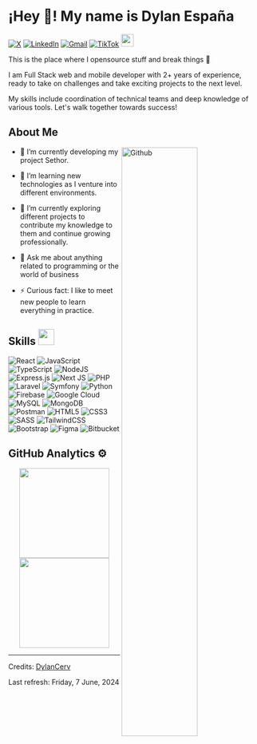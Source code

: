 
<!-- <img src="https://i.pinimg.com/564x/76/e9/23/76e9238fca30a0fc41b6f5fac75b516b.jpg" width = "100%"> -->

# ¡Hey 👋! My name is Dylan España

<div align="centers">

<!--ICONS NETSWORK-->
[![X](https://img.shields.io/badge/X-%23000000.svg?style=for-the-badge&logo=X&logoColor=white)](https://twitter.com/DylanCerv10)
[![LinkedIn](https://img.shields.io/badge/linkedin-%230077B5.svg?style=for-the-badge&logo=linkedin&logoColor=white)](https://www.linkedin.com/in/dylan-espana/)
[![Gmail](https://img.shields.io/badge/Gmail-D14836?style=for-the-badge&logo=gmail&logoColor=white)](mailto:dylanecervantes@gmail.com)
[![TikTok](https://img.shields.io/badge/TikTok-%23000000.svg?style=for-the-badge&logo=TikTok&logoColor=white)](https://www.tiktok.com/@dylanecerv)
<a href="https://dylan-cerv.web.app/" target="_blank">
  <img height="25em" src="https://img.shields.io/badge/https://dylan--cerv.web.app-1fc3c1?style=flat&logo=&logoColor=white"/>
</a>
<!-- [![Portfolio](https://img.shields.io/badge/Portfolio-%23000000.svg?style=for-the-badge&logo=firefox&logoColor=#FF7139)](https://dylan-cerv.web.app/) -->

</div>



This is the place where I opensource stuff and break things 🤣

I am Full Stack web and mobile developer with 2+ years of experience, ready to take on challenges and take exciting projects to the next level.

My skills include coordination of technical teams and deep knowledge of various tools. Let's walk together towards success!


<!--ABOUT ME-->
## About Me

<img width="55%" align="right" alt="Github" src="https://raw.githubusercontent.com/onimur/.github/master/.resources/git-header.svg" />

- 🔭 I’m currently developing my project Sethor.
  
- 🌱 I’m learning new technologies as I venture into different environments.
  
- 👯 I’m currently exploring different projects to contribute my knowledge to them and continue growing professionally.
  
- 💬 Ask me about anything related to programming or the world of business
  
- ⚡ Curious fact: I like to meet new people to learn everything in practice.


<!--SKILLS-->
<h2> Skills <img src = "https://media2.giphy.com/media/QssGEmpkyEOhBCb7e1/giphy.gif?cid=ecf05e47a0n3gi1bfqntqmob8g9aid1oyj2wr3ds3mg700bl&rid=giphy.gif" width = 32px> </h2>

<!-- https://github.com/Ileriayo/markdown-badges -->
![React](https://img.shields.io/badge/react-%2320232a.svg?style=for-the-badge&logo=react&logoColor=%2361DAFB)
![JavaScript](https://img.shields.io/badge/javascript-%23323330.svg?style=for-the-badge&logo=javascript&logoColor=%23F7DF1E)
![TypeScript](https://img.shields.io/badge/typescript-%23007ACC.svg?style=for-the-badge&logo=typescript&logoColor=white)
![NodeJS](https://img.shields.io/badge/node.js-6DA55F?style=for-the-badge&logo=node.js&logoColor=white)
![Express.js](https://img.shields.io/badge/express.js-%23404d59.svg?style=for-the-badge&logo=express&logoColor=%2361DAFB)
![Next JS](https://img.shields.io/badge/Next-black?style=for-the-badge&logo=next.js&logoColor=white)
![PHP](https://img.shields.io/badge/php-%23777BB4.svg?style=for-the-badge&logo=php&logoColor=white)
![Laravel](https://img.shields.io/badge/laravel-%23FF2D20.svg?style=for-the-badge&logo=laravel&logoColor=white)
![Symfony](https://img.shields.io/badge/symfony-%23000000.svg?style=for-the-badge&logo=symfony&logoColor=white)
![Python](https://img.shields.io/badge/python-3670A0?style=for-the-badge&logo=python&logoColor=ffdd54)
![Firebase](https://img.shields.io/badge/firebase-%23039BE5.svg?style=for-the-badge&logo=firebase)
![Google Cloud](https://img.shields.io/badge/GoogleCloud-%234285F4.svg?style=for-the-badge&logo=google-cloud&logoColor=white)
![MySQL](https://img.shields.io/badge/mysql-4479A1.svg?style=for-the-badge&logo=mysql&logoColor=white)
![MongoDB](https://img.shields.io/badge/MongoDB-%234ea94b.svg?style=for-the-badge&logo=mongodb&logoColor=white)
![Postman](https://img.shields.io/badge/Postman-FF6C37?style=for-the-badge&logo=postman&logoColor=white)
![HTML5](https://img.shields.io/badge/html5-%23E34F26.svg?style=for-the-badge&logo=html5&logoColor=white)
![CSS3](https://img.shields.io/badge/css3-%231572B6.svg?style=for-the-badge&logo=css3&logoColor=white)
![SASS](https://img.shields.io/badge/SASS-hotpink.svg?style=for-the-badge&logo=SASS&logoColor=white)
![TailwindCSS](https://img.shields.io/badge/tailwindcss-%2338B2AC.svg?style=for-the-badge&logo=tailwind-css&logoColor=white)
![Bootstrap](https://img.shields.io/badge/bootstrap-%238511FA.svg?style=for-the-badge&logo=bootstrap&logoColor=white)
![Figma](https://img.shields.io/badge/figma-%23F24E1E.svg?style=for-the-badge&logo=figma&logoColor=white)
![Bitbucket](https://img.shields.io/badge/bitbucket-%230047B3.svg?style=for-the-badge&logo=bitbucket&logoColor=white)
<!-- ![AWS](https://img.shields.io/badge/AWS-%23FF9900.svg?style=for-the-badge&logo=amazon-aws&logoColor=white)
![Azure](https://img.shields.io/badge/azure-%230072C6.svg?style=for-the-badge&logo=microsoftazure&logoColor=white) -->


<!--Analytics-->
## GitHub Analytics ⚙️

<p align="center">
  <a href="https://github.com/DylanCerv">
    <img height="180em" src="https://github-readme-stats-eight-theta.vercel.app/api?username=DylanCerv&show_icons=true&theme=algolia&include_all_commits=true&count_private=true"/>
    <img height="180em" src="https://github-readme-stats-eight-theta.vercel.app/api/top-langs/?username=DylanCerv&layout=compact&langs_count=8&theme=algolia"/>
  </a>
</p>




-----
Credits: [DylanCerv](https://github.com/DylanCerv)

Last refresh: Friday, 7 June, 2024
